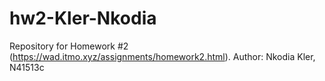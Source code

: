 # hw2-Kler-Nkodia
Repository for Homework #2 (https://wad.itmo.xyz/assignments/homework2.html). Author: Nkodia Kler, N41513c
